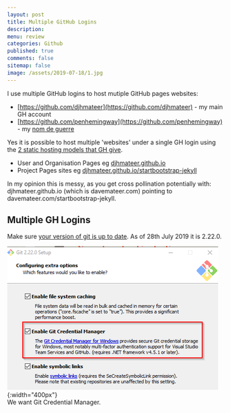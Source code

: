 ```yaml
---
layout: post
title: Multiple GitHub Logins 
description: 
menu: review
categories: Github 
published: true 
comments: false
sitemap: false
image: /assets/2019-07-18/1.jpg
---
```

I use multiple GitHub logins to host mutiple GitHub pages websites: 

- [https://github.com/djhmateer](https://github.com/djhmateer) - my main GH account
- [https://github.com/penhemingway](https://github.com/penhemingway) - my [nom de guerre](https://en.wiktionary.org/wiki/nom_de_guerre) 

Yes it is possible to host multiple 'websites' under a single GH login using the [2 static hosting models that GH give](https://help.github.com/en/articles/user-organization-and-project-pages).

- User and Organisation Pages eg [djhmateer.github.io](https://djhmateer.github.io)
- Project Pages sites eg [djhmateer.github.io/startbootstrap-jekyll](https://djhmateer.github.io/startbootstrap-jekyll)

In my opinion this is messy, as you get cross pollination potentially with: djhmateer.github.io (which is davemateer.com) pointing to davemateer.com/startbootstrap-jekyll. 

## Multiple GH Logins
Make sure [your version of git is up to date](https://git-scm.com/download). As of 28th July 2019 it is 2.22.0.

![alt text](/assets/2019-07-18/4.png "Git Credential Manager"){:width="400px"}     
We want Git Credential Manager.





